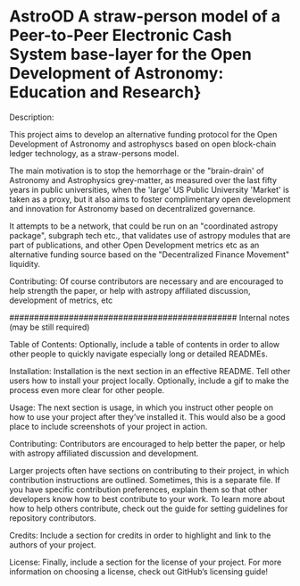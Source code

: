 # AstroOD A straw-person model of a Peer-to-Peer Electronic Cash System base-layer for the Open Development of Astronomy: Education and Research}

Description:

This project aims to develop an alternative funding protocol for the Open Development
of Astronomy and astrophyscs based on open block-chain ledger technology, as a straw-persons model.

The main motivation is to stop the hemorrhage or the "brain-drain' of
Astronomy and Astrophysics grey-matter, as measured over the last
fifty years in public universities, when the 'large' US Public University
'Market' is taken as a proxy, but it also aims to foster complimentary
open development and innovation for Astronomy based on decentralized
governance.


It attempts to be a network, that could be run on an "coordinated astropy package", subgraph tech etc.,  that validates use of astropy modules that are
part of publications, and other Open Development metrics etc as an alternative funding source based on the "Decentralized Finance
Movement" liquidity. 

Contributing: Of course contributors are necessary and are encouraged to help strength the paper, or help with astropy affiliated discussion, development of metrics, etc

##############################################
Internal notes (may be still required)

Table of Contents: Optionally, include a table of contents in order to allow other people to quickly navigate especially long or detailed READMEs.

Installation: Installation is the next section in an effective README. Tell other users how to install your project locally. Optionally, include a gif to make the process even more clear for other people.

Usage: The next section is usage, in which you instruct other people on how to use your project after they’ve installed it. This would also be a good place to include screenshots of your project in action.

Contributing: Contributors are encouraged to help better the paper, or help with astropy affiliated discussion and development.

Larger projects often have sections on contributing to their project, in which contribution instructions are outlined. Sometimes, this is a separate file. If you have specific contribution preferences, explain them so that other developers know how to best contribute to your work. To learn more about how to help others contribute, check out the guide for setting guidelines for repository contributors.

Credits: Include a section for credits in order to highlight and link to the authors of your project.

License: Finally, include a section for the license of your project. For more information on choosing a license, check out GitHub’s licensing guide!
